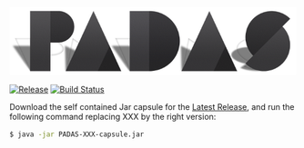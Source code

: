 ![Process Aware Data Suite](/resources/org/processmining/database/resources/padas-logo-720.png)

[![Release](https://jitpack.io/v/edugonza/PADAS.svg?style=flat-square)](https://jitpack.io/#edugonza/PADAS) [![Build Status](https://travis-ci.org/edugonza/PADAS.svg?branch=master)](https://travis-ci.org/edugonza/PADAS)

Download the self contained Jar capsule for the [Latest Release](https://github.com/edugonza/PADAS/releases/latest), and run the following command replacing XXX by the right version:

```bash
$ java -jar PADAS-XXX-capsule.jar
```
